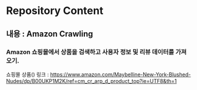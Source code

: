 # Repository Content
## 내용 : Amazon Crawling 

### Amazon 쇼핑몰에서 상품을 검색하고 사용자 정보 및 리뷰 데이터를 가져오기. 

쇼핑몰 상품() 링크 : https://www.amazon.com/Maybelline-New-York-Blushed-Nudes/dp/B00UKP1M2K/ref=cm_cr_arp_d_product_top?ie=UTF8&th=1
